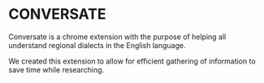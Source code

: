 # CONVERSATE
Conversate is a chrome extension with the purpose of helping all understand regional dialects in the English language.

We created this extension to allow for efficient gathering of information to save time while researching.